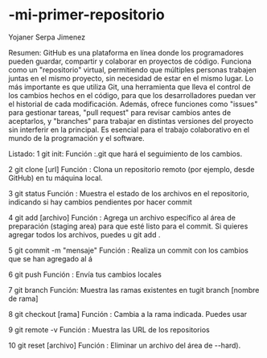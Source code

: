 # -mi-primer-repositorio 




Yojaner Serpa Jimenez





Resumen: GitHub es una plataforma en línea donde los programadores pueden guardar, compartir y colaborar en proyectos de código. Funciona como un "repositorio" virtual, permitiendo que múltiples personas trabajen juntas en el mismo proyecto, sin necesidad de estar en el mismo lugar. Lo más importante es que utiliza Git, una herramienta que lleva el control de los cambios hechos en el código, para que los desarrolladores puedan ver el historial de cada modificación. Además, ofrece funciones como "issues" para gestionar tareas, "pull request" para revisar cambios antes de aceptarlos, y "branches" para trabajar en distintas versiones del proyecto sin interferir en la principal. Es esencial para el trabajo colaborativo en el mundo de la programación y el software.




Listado: 
1 git init: Función :.git que hará el seguimiento de los cambios.


2 git clone [url]
Función : Clona un repositorio remoto (por ejemplo, desde GitHub) en tu máquina local.


3 git status
Función : Muestra el estado de los archivos en el repositorio, indicando si hay cambios pendientes por hacer commit


4 git add [archivo]
Función : Agrega un archivo específico al área de preparación (staging area) para que esté listo para el commit. Si quieres agregar todos los archivos, puedes u git add .


5 git commit -m "mensaje"
Función : Realiza un commit con los cambios que se han agregado al á


6 git push
Función : Envía tus cambios locales


7 git branch
Función: Muestra las ramas existentes en tugit branch [nombre de rama]


8 git checkout [rama]
Función : Cambia a la rama indicada. Puedes usar


9 git remote -v
Función : Muestra las URL de los repositorios


10 git reset [archivo]
Función : Eliminar un archivo del área de --hard).
